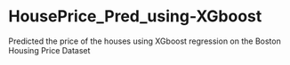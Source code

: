 # HousePrice_Pred_using-XGboost

Predicted the price of the houses using XGboost regression on the Boston Housing Price Dataset
